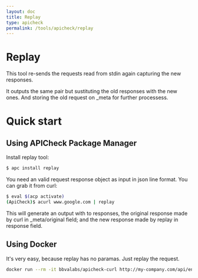 ```yaml
---
layout: doc
title: Replay
type: apicheck
permalink: /tools/apicheck/replay
---
```


# Replay

This tool re-sends the requests read from stdin again capturing the new 
responses.

It outputs the same pair but sustituting the old responses with the new ones.
And storing the old request on _meta for further processess.

# Quick start

## Using APICheck Package Manager

Install replay tool:

```bash
$ apc install replay
```

You need an valid request response object as input in json line format. You can
grab it from curl:

```bash
$ eval $(acp activate)
(ApiCheck)$ acurl www.google.com | replay
```

This will generate an output with to responses, the original response made by
curl in _meta/original field; and the new response made by replay in response
field.

## Using Docker

It's very easy, because replay has no paramas. Just replay the request.

```bash
docker run --rm -it bbvalabs/apicheck-curl http://my-company.com/api/entry-point | docker run -i --rm bbvalabs/replay
```
